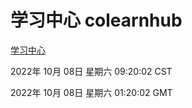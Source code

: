 # 学习中心 colearnhub
[学习中心](http://27.19.33.125:56308/colearnhub/)

2022年 10月 08日 星期六 09:20:02 CST

2022年 10月 08日 星期六 01:20:02 GMT
